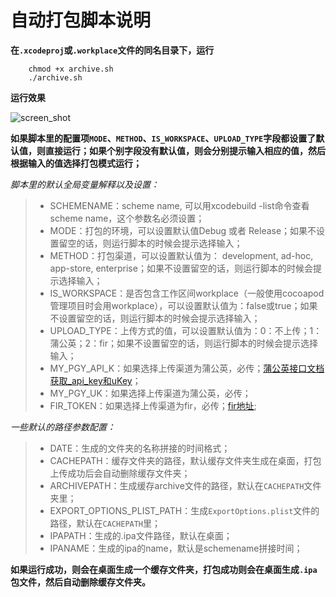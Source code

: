 # 自动打包脚本说明


**在`.xcodeproj`或`.workplace`文件的同名目录下，运行**

		chmod +x archive.sh
		./archive.sh

**运行效果**

![screen_shot](https://raw.githubusercontent.com/wangyingbo/iosArchiveShell/master/sources/sh_screen_shot.png?token=ADBGXVONZJAUMMGNWQIPIPS5RGDZQ)

**如果脚本里的配置项`MODE`、`METHOD`、`IS_WORKSPACE`、`UPLOAD_TYPE`字段都设置了默认值，则直接运行；如果个别字段没有默认值，则会分别提示输入相应的值，然后根据输入的值选择打包模式运行；**

*脚本里的默认全局变量解释以及设置：*

> + SCHEMENAME：scheme name, 可以用xcodebuild -list命令查看scheme name，这个参数名必须设置；
> + MODE：打包的环境，可以设置默认值Debug 或者 Release；如果不设置留空的话，则运行脚本的时候会提示选择输入；
> + METHOD：打包渠道，可以设置默认值为： development, ad-hoc, app-store, enterprise；如果不设置留空的话，则运行脚本的时候会提示选择输入；
> + IS_WORKSPACE：是否包含工作区间workplace（一般使用cocoapod管理项目时会用workplace），可以设置默认值为：false或true；如果不设置留空的话，则运行脚本的时候会提示选择输入；
> + UPLOAD_TYPE：上传方式的值，可以设置默认值为：0：不上传；1：蒲公英；2：fir；如果不设置留空的话，则运行脚本的时候会提示选择输入；
> + MY_PGY_API_K：如果选择上传渠道为蒲公英，必传；[蒲公英接口文档获取_api_key和uKey](https://www.pgyer.com/doc/api#uploadApp)；
> + MY_PGY_UK：如果选择上传渠道为蒲公英，必传；
> + FIR_TOKEN：如果选择上传渠道为fir，必传；[fir地址](https://fir.im/apps);

*一些默认的路径参数配置：*
> + DATE：生成的文件夹的名称拼接的时间格式；
> + CACHEPATH：缓存文件夹的路径，默认缓存文件夹生成在桌面，打包上传成功后会自动删除缓存文件夹；
> + ARCHIVEPATH：生成缓存archive文件的路径，默认在`CACHEPATH`文件夹里；
> + EXPORT_OPTIONS_PLIST_PATH：生成`ExportOptions.plist`文件的路径，默认在`CACHEPATH`里；
> + IPAPATH：生成的.ipa文件路径，默认在桌面；
> + IPANAME：生成的ipa的name，默认是schemename拼接时间；


**如果运行成功，则会在桌面生成一个缓存文件夹，打包成功则会在桌面生成`.ipa`包文件，然后自动删除缓存文件夹。**


